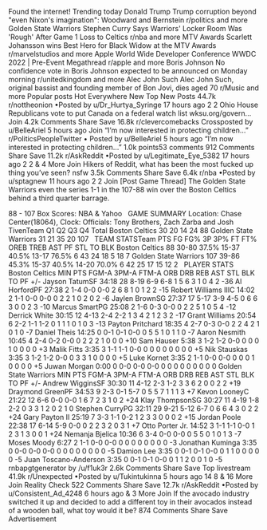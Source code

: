 Found the internet!
Trending today
Donald Trump
Trump corruption beyond "even Nixon's imagination": Woodward and Bernstein
r/politics and more
Golden State Warriors
Stephen Curry Says Warriors' Locker Room Was 'Rough' After Game 1 Loss to Celtics
r/nba and more
MTV Awards
Scarlett Johansson wins Best Hero for Black Widow at the MTV Awards
r/marvelstudios and more
Apple World Wide Developer Conference
WWDC 2022 | Pre-Event Megathread
r/apple and more
Boris Johnson
No confidence vote in Boris Johnson expected to be announced on Monday morning
r/unitedkingdom and more
Alec John Such
Alec John Such, original bassist and founding member of Bon Jovi, dies aged 70
r/Music and more
Popular posts
Hot
Everywhere
New
Top
New Posts
44.7k
r/nottheonion
•Posted by
u/Dr_Hurtya_Syringe
17 hours ago
2
2
Ohio House Republicans vote to put Canada on a federal watch list
wksu.org/govern...
Join
4.2k Comments
Share
Save
16.8k
r/clevercomebacks
Crossposted by
u/BelleAriel
5 hours ago
Join
“I’m now interested in protecting children…”
r/PoliticsPeopleTwitter
•
Posted by
u/BelleAriel
5 hours ago
“I’m now interested in protecting children…”
1.0k points53 comments
912 Comments
Share
Save
11.2k
r/AskReddit
•Posted by
u/Legitimate_Eye_5382
17 hours ago
2
2
& 4 More
Join
Hikers of Reddit, what has been the most fucked up thing you’ve seen?
nsfw
3.5k Comments
Share
Save
6.4k
r/nba
•Posted by
u/sptagnew
11 hours ago
2
2
Join
[Post Game Thread] The Golden State Warriors even the series 1-1 in the 107-88 win over the Boston Celtics behind a third quarter barrage.

88 - 107
Box Scores: NBA & Yahoo
 
GAME SUMMARY
Location: Chase Center(18064), Clock:
Officials: Tony Brothers, Zach Zarba and Josh TivenTeam	Q1	Q2	Q3	Q4	Total
Boston Celtics	30	20	14	24	88
Golden State Warriors	31	21	35	20	107
 
TEAM STATSTeam	PTS	FG	FG%	3P	3P%	FT	FT%	OREB	TREB	AST	PF	STL	TO	BLK
Boston Celtics	88	30-80	37.5%	15-37	40.5%	13-17	76.5%	6	43	24	18	5	18	7
Golden State Warriors	107	39-86	45.3%	15-37	40.5%	14-20	70.0%	6	42	25	17	15	12	2
 
PLAYER STATS														
Boston Celtics	MIN	PTS	FGM-A	3PM-A	FTM-A	ORB	DRB	REB	AST	STL	BLK	TO	PF	+/-
Jayson TatumSF	34:18	28	8-19	6-9	6-8	1	5	6	3	1	0	4	2	-36
Al HorfordPF	27:38	2	1-4	0-0	0-0	2	6	8	1	0	1	2	2	-15
Robert Williams IIIC	14:02	2	1-1	0-0	0-0	0	2	2	1	0	2	0	2	-6
Jaylen BrownSG	27:37	17	5-17	3-9	4-5	0	6	6	3	0	0	2	3	-10
Marcus SmartPG	25:08	2	1-6	0-3	0-0	0	2	2	5	1	0	5	4	-12
Derrick White	30:15	12	4-13	2-4	2-2	1	3	4	2	1	2	3	2	-17
Grant Williams	20:54	6	2-2	1-1	1-2	0	1	1	1	0	1	0	3	-13
Payton Pritchard	18:35	4	2-7	0-3	0-0	2	2	4	2	1	0	1	0	-7
Daniel Theis	14:25	0	0-1	0-1	0-0	0	5	5	1	0	1	1	0	-7
Aaron Nesmith	10:45	4	2-4	0-2	0-0	0	2	2	2	1	0	0	0	+10
Sam Hauser	5:38	3	1-2	1-2	0-0	0	0	0	1	0	0	0	0	+3
Malik Fitts	3:35	3	1-1	1-1	0-0	0	0	0	0	0	0	0	0	+5
Nik Stauskas	3:35	3	1-2	1-2	0-0	0	3	3	1	0	0	0	0	+5
Luke Kornet	3:35	2	1-1	0-0	0-0	0	0	0	1	0	0	0	0	+5
Juwan Morgan	0:00	0	0-0	0-0	0-0	0	0	0	0	0	0	0	0	0
Golden State Warriors	MIN	PTS	FGM-A	3PM-A	FTM-A	ORB	DRB	REB	AST	STL	BLK	TO	PF	+/-
Andrew WigginsSF	30:30	11	4-12	2-3	1-2	3	3	6	2	0	0	2	2	+19
Draymond GreenPF	34:53	9	2-3	0-1	5-7	0	5	5	7	1	1	1	3	+7
Kevon LooneyC	21:22	12	6-6	0-0	0-0	1	6	7	2	3	1	0	2	+24
Klay ThompsonSG	30:27	11	4-19	1-8	2-2	0	3	3	1	2	0	2	1	0
Stephen CurryPG	32:11	29	9-21	5-12	6-7	0	6	6	4	3	0	2	2	+24
Gary Payton II	25:19	7	3-3	1-1	0-2	1	2	3	3	0	0	0	2	+15
Jordan Poole	22:38	17	6-14	5-9	0-0	0	2	2	3	2	0	3	1	+7
Otto Porter Jr.	14:52	3	1-1	1-1	0-0	1	2	3	1	3	0	0	1	+24
Nemanja Bjelica	10:36	6	3-4	0-0	0-0	0	5	5	0	1	0	1	3	-7
Moses Moody	6:27	2	1-1	0-0	0-0	0	0	0	0	0	0	0	0	-3
Jonathan Kuminga	3:35	0	0-0	0-0	0-0	0	0	0	0	0	0	0	0	-5
Damion Lee	3:35	0	0-1	0-1	0-0	0	1	1	0	0	0	0	0	-5
Juan Toscano-Anderson	3:35	0	0-1	0-1	0-0	0	1	1	2	0	0	1	0	-5
rnbapgtgenerator by /u/f1uk3r
2.6k Comments
Share
Save
Top livestream
41.9k
r/Unexpected
•Posted by
u/Tukintukinna
5 hours ago
14
8
& 16 More
Join
Reality Check
522 Comments
Share
Save
12.7k
r/AskReddit
•Posted by
u/Consistent_Ad_4248
6 hours ago
& 3 More
Join
If the avocado industry switched it up and decided to add a different toy in their avocados instead of a wooden ball, what toy would it be?
874 Comments
Share
Save
Advertisement
